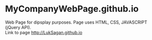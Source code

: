 # MyCompanyWebPage.github.io
Web Page for dipsplay purposes. Page uses HTML, CSS, JAVASCRIPT (jQuery API).  
Link to page http://LukSagan.github.io
